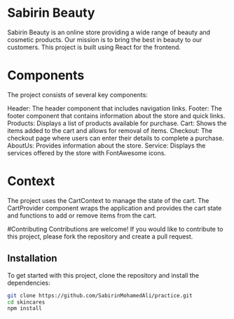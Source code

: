 # Sabirin Beauty

Sabirin Beauty is an online store providing a wide range of beauty and cosmetic products.
Our mission is to bring the best in beauty to our customers. This project is built using React for the frontend.

# Components
The project consists of several key components:

Header: The header component that includes navigation links.
Footer: The footer component that contains information about the store and quick links.
Products: Displays a list of products available for purchase.
Cart: Shows the items added to the cart and allows for removal of items.
Checkout: The checkout page where users can enter their details to complete a purchase.
AboutUs: Provides information about the store.
Service: Displays the services offered by the store with FontAwesome icons.
# Context
The project uses the CartContext to manage the state of the cart. The CartProvider component 
wraps the application and provides the cart state and functions to add or remove items from the cart.

#Contributing
Contributions are welcome! If you would like to contribute to this project, please fork the repository and create a pull request.
## Installation

To get started with this project, clone the repository and install the dependencies:

```bash
git clone https://github.com/SabirinMohamedAli/practice.git
cd skincares 
npm install

